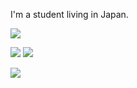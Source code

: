 I'm a student living in Japan.

![](https://profile-counter.glitch.me/tubuanha/count.svg)

![](https://github-readme-stats.vercel.app/api?username=tubuanha&show_icons=true&count_private=true&include_all_commits=true)
![](https://github-readme-stats.vercel.app/api/top-langs/?username=tubuanha&layout=compact&count_private=true)

![](https://github-profile-trophy.vercel.app/?username=tubuanha)
